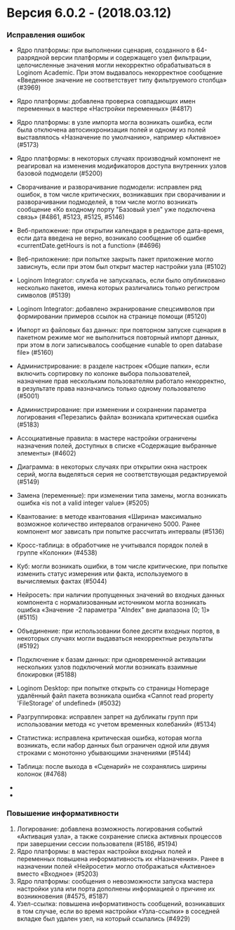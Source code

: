 # Версия 6.0.2 - (2018.03.12)

### Исправления ошибок


* Ядро платформы: при выполнении сценария, созданного в 64-разрядной версии платформы и содержащего узел фильтрации, целочисленные значения могли некорректно обрабатываться в Loginom Academic. При этом выдавалось некорректное сообщение «Введенное значение не соответствует типу фильтруемого столбца» (#3969)

* Ядро платформы: добавлена проверка совпадающих имен переменных в мастере «Настройки переменных» (#4817)

* Ядро платформы: в узле импорта могла возникать ошибка, если была отключена автосинхронизация полей и одному из полей выставлялось «Назначение по умолчанию», например «Активное» (#5173)

* Ядро платформы: в некоторых случаях производный компонент не реагировал на изменения модификаторов доступа внутренних узлов базовой подмодели (#5200)

* Сворачивание и разворачивание подмодели: исправлен ряд ошибок, в том числе критических, возникавших при сворачивании и разворачивании подмоделей, в том числе могло возникать сообщение «Ко входному порту "Базовый узел" уже подключена связь» (#4861, #5123, #5125, #5146)

* Веб-приложение: при открытии календаря в редакторе дата-время, если дата введена не верно, возникало сообщение об ошибке «currentDate.getHours is not a function» (#4696)

* Веб-приложение: при попытке закрыть пакет приложение могло зависнуть, если при этом был открыт мастер настройки узла (#5102)

* Loginom Integrator: служба не запускалась, если было опубликовано несколько пакетов, имена которых различались только регистром символов (#5139)

* Loginom Integrator: добавлено экранирование спецсимволов при формировании примеров ссылок на странице помощи (#5120)

* Импорт из файловых баз данных: при повторном запуске сценария в пакетном режиме мог не выполниться повторный импорт данных, при этом в логи записывалось сообщение «unable to open database file» (#5160)

* Администрирование: в разделе настроек «Общие папки», если включить сортировку по колонке выбора пользователей, назначение прав нескольким пользователям работало некорректно, в результате права назначались только одному пользователю  (#5001)

* Администрирование: при изменении и сохранении параметра логирования «Перезапись файла» возникала критическая ошибка (#5183)

* Ассоциативные правила: в мастере настройки ограничены назначения полей, доступных в списке «Содержащие выбранные элементы» (#4602)

* Диаграмма: в некоторых случаях при открытии окна настроек серий, могла выделяться серия не соответствующая редактируемой (#5149)

* Замена (переменные): при изменении типа замены, могла возникать ошибка «is not a valid integer value» (#5205)

* Квантование: в методе квантования «Ширина» максимально возможное количество интервалов ограничено 5000. Ранее  компонент мог зависать при попытке рассчитать интервалы (#5136)

* Кросс-таблица: в обработчике не учитывался порядок полей в группе «Колонки» (#4538)

* Куб: могли возникать ошибки, в том числе критические, при попытке изменить статус измерения или факта, используемого в вычисляемых фактах (#5044)

* Нейросеть: при наличии пропущенных значений во входных данных компонента с нормализованным источником могла возникать ошибка «Значение -2 параметра "AIndex" вне диапазона [0; 1]» (#5115)

* Объединение: при использовании более десяти входных портов, в некоторых случаях могли выдаваться некорректные результаты (#5192)

* Подключение к базам данных: при одновременной активации нескольких узлов подключений могли возникать взаимные блокировки (#5188)

* Loginom Desktop: при попытке открыть со страницы Homepage удалённый файл пакета возникала ошибка «Cannot read property 'FileStorage' of undefined» (#5032)

* Разгруппировка: исправлен запрет на дубликаты групп при использовании метода «с учетом временных колебаний» (#5134)

* Статистика: исправлена критическая ошибка, которая могла возникать, если набор данных был ограничен одной или двумя строками с монотонно убывающими значениями (#5144)

* Таблица: после выхода в «Сценарий» не сохранялись ширины колонок (#4768)

* 

* 
### Повышение информативности


 1. Логирование: добавлена возможность логирования событий «Активация узла», а также сохранение списка активных процессов при завершении сессии пользователя (#5186, #5194)
 2. Ядро платформы: в мастерах настройки входных полей и переменных повышена информативность их «Назначения». Ранее в назначении полей «Нейросети» могло отображаться «Активное» вместо «Входное» (#5203)
 3. Ядро платформы: сообщения о невозможности запуска мастера настройки узла или порта дополнены информацией о причине их возникновения (#4575, #5187)
 4. Узел-ссылка: повышена информативность сообщений, возникавших в том случае, если во время настройки «Узла-ссылки» в соседней вкладке был удален узел, на который ссылались (#4929)
